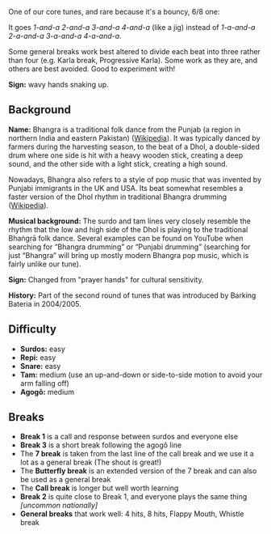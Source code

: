 One of our core tunes, and rare because it's a bouncy, 6/8 one:

It goes *1-and-a 2-and-a 3-and-a 4-and-a* (like a jig) instead of *1-a-and-a 2-a-and-a 3-a-and-a 4-a-and-a*.

Some general breaks work best altered to divide each beat into three rather than four (e.g. Karla break, Progressive Karla).
Some work as they are, and others are best avoided. Good to experiment with!

**Sign:** wavy hands snaking up.

## Background

**Name:** Bhangra is a traditional folk dance from the Punjab (a region in northern India and eastern Pakistan) ([Wikipedia](https://en.wikipedia.org/wiki/Bhangra_(dance))). It was typically danced by farmers during the harvesting season, to the beat of a Dhol, a double-sided drum where one side is hit with a heavy wooden stick, creating a deep sound, and the other side with a light stick, creating a high sound.

Nowadays, Bhangra also refers to a style of pop music that was invented by Punjabi immigrants in the UK and USA. Its beat somewhat resembles a faster version of the Dhol rhythm in traditional Bhangra drumming ([Wikipedia](https://en.wikipedia.org/wiki/Bhangra_(music))).

**Musical background:** The surdo and tam lines very closely resemble the rhythm that the low and high side of the Dhol is playing to the traditional Bhaṅgṛā folk dance. Several examples can be found on YouTube when searching for “Bhangra drumming” or “Punjabi drumming” (searching for just “Bhangra” will bring up mostly modern Bhangra pop music, which is fairly unlike our tune).

**Sign:** Changed from "prayer hands" for cultural sensitivity.

**History:** Part of the second round of tunes that was introduced by Barking Bateria in 2004/2005.

## Difficulty

* **Surdos:** easy
* **Repi:** easy
* **Snare:** easy
* **Tam:** medium (use an up-and-down or side-to-side motion to avoid your arm falling off)
* **Agogô:** medium

## Breaks

* **Break 1** is a call and response between surdos and everyone else
* **Break 3** is a short break following the agogô line
* The **7 break** is taken from the last line of the call break and we use it a lot as a general break (The shout is great!)
* The **Butterfly break** is an extended version of the 7 break and can also be used as a general break
* The **Call break** is longer but well worth learning
* **Break 2** is quite close to Break 1, and everyone plays the same thing _\[uncommon nationally\]_
* **General breaks** that work well: 4 hits, 8 hits, Flappy Mouth, Whistle break

